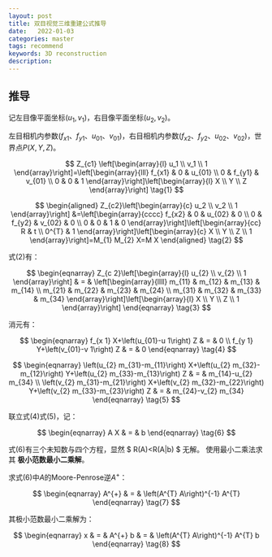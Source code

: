 ```yaml
---
layout: post
title: 双目视觉三维重建公式推导
date:   2022-01-03
categories: master
tags: recommend
keywords: 3D reconstruction
description: 
---
```


## 推导

记左目像平面坐标$(u_1,v_1)$，右目像平面坐标$(u_2,v_2)$。

左目相机内参数$(f_{x1}、f_{y1}、u_{01}、v_{01})$，右目相机内参数$(f_{x2}、f_{y2}、u_{02}、v_{02})$，世界点$P(X,Y,Z)$。

$$
Z_{c1}
\left[\begin{array}{l}
u_1 \\
v_1 \\
1
\end{array}\right]=\left[\begin{array}{lll}
f_{x1} & 0 & u_{01} \\
0 & f_{y1} & v_{01} \\
0 & 0 & 1
\end{array}\right]\left[\begin{array}{l}
X \\
Y \\
Z
\end{array}\right]
\tag{1}
$$

$$
\begin{aligned}
Z_{c2}\left[\begin{array}{c}
u_2 \\
v_2 \\
1
\end{array}\right] &=\left[\begin{array}{cccc}
f_{x2} & 0 & u_{02} & 0 \\
0 & f_{y2} & v_{02} & 0 \\
0 & 0 & 1 & 0
\end{array}\right]\left[\begin{array}{cc}
R & t \\
0^{T} & 1
\end{array}\right]\left[\begin{array}{c}
X \\
Y \\
Z \\
1
\end{array}\right]=M_{1} M_{2} X=M X
\end{aligned}
\tag{2}
$$

式(2)有：

$$
\begin{eqnarray}
Z_{c 2}\left[\begin{array}{l}
u_{2} \\
v_{2} \\
1
\end{array}\right] & = & \left[\begin{array}{llll}
m_{11} & m_{12} & m_{13} & m_{14} \\
m_{21} & m_{22} & m_{23} & m_{24} \\
m_{31} & m_{32} & m_{33} & m_{34}
\end{array}\right]\left[\begin{array}{l}
X \\
Y \\
Z \\
1
\end{array}\right]
\end{eqnarray}
\tag{3}
$$

消元有：

$$
\begin{eqnarray}
f_{x 1} X+\left(u_{01}-u 1\right) Z & = & 0 \\
f_{y 1} Y+\left(v_{01}-v 1\right) Z & = & 0
\end{eqnarray}
\tag{4}
$$

$$
\begin{eqnarray}
\left(u_{2} m_{31}-m_{11}\right) X+\left(u_{2} m_{32}-m_{12}\right) Y+\left(u_{2} m_{33}-m_{13}\right) Z & = & m_{14}-u_{2} m_{34} \\
\left(v_{2} m_{31}-m_{21}\right) X+\left(v_{2} m_{32}-m_{22}\right) Y+\left(v_{2} m_{33}-m_{23}\right) Z & = & m_{24}-v_{2} m_{34}
\end{eqnarray}
\tag{5}
$$

联立式(4)式(5)，记：

$$
\begin{eqnarray}
A X & = & b
\end{eqnarray}
\tag{6}
$$

式(6)有三个未知数与四个方程，显然 $ R(A)<R(A|b) $ 无解。
使用最小二乘法求其 **极小范数最小二乘解**。

求式(6)中$A$的Moore-Penrose逆$A^{+}$：

$$
\begin{eqnarray}
A^{+} & = & \left(A^{T} A\right)^{-1} A^{T}
\end{eqnarray}
\tag{7}
$$

其极小范数最小二乘解为：

$$
\begin{eqnarray}
x & = & A^{+} b & = & \left(A^{T} A\right)^{-1} A^{T} b
\end{eqnarray}
\tag{8}
$$